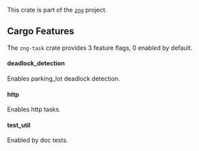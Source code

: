 <!--do doc --readme header-->
This crate is part of the [`zng`](https://github.com/zng-ui/zng) project.


<!--do doc --readme features-->
## Cargo Features

The `zng-task` crate provides 3 feature flags, 0 enabled by default.

#### deadlock_detection
Enables parking_lot deadlock detection.


#### http
Enables http tasks.


#### test_util
Enabled by doc tests.


<!--do doc --readme #SECTION-END-->


